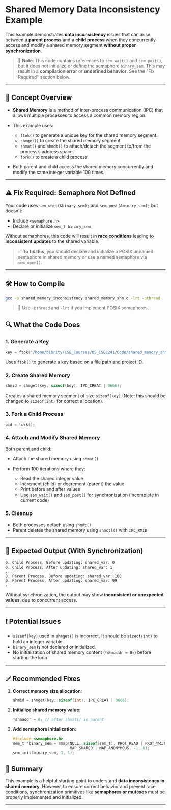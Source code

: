 # Shared Memory Data Inconsistency Example

This example demonstrates **data inconsistency** issues that can arise between a **parent process** and a **child process** when they concurrently access and modify a shared memory segment **without proper synchronization**.

> 🛑 **Note**: This code contains references to `sem_wait()` and `sem_post()`, but it does not initialize or define the semaphore `binary_sem`. This may result in a **compilation error** or **undefined behavior**. See the "Fix Required" section below.

---

## 🧠 Concept Overview

* **Shared Memory** is a method of inter-process communication (IPC) that allows multiple processes to access a common memory region.
* This example uses:

  * `ftok()` to generate a unique key for the shared memory segment.
  * `shmget()` to create the shared memory segment.
  * `shmat()` and `shmdt()` to attach/detach the segment to/from the process’s address space.
  * `fork()` to create a child process.
* Both parent and child access the shared memory concurrently and modify the same integer variable 100 times.

---

## ⚠️ Fix Required: Semaphore Not Defined

Your code uses `sem_wait(&binary_sem);` and `sem_post(&binary_sem);` but doesn't:

* Include `<semaphore.h>`
* Declare or initialize `sem_t binary_sem`

Without semaphores, this code will result in **race conditions** leading to **inconsistent updates** to the shared variable.

> ✅ **To fix this**, you should declare and initialize a POSIX unnamed semaphore in shared memory or use a named semaphore via `sem_open()`.

---

## 🛠️ How to Compile

```bash
gcc -o shared_memory_inconsistency shared_memory_shm.c -lrt -pthread
```

> 🔧 Use `-pthread` and `-lrt` if you implement POSIX semaphores.



## 🔍 What the Code Does

### 1. Generate a Key

```c
key = ftok("/home/bibrity/CSE_Courses/OS_CSE3241/Code/shared_memory_shm.c", 65);
```

Uses `ftok()` to generate a key based on a file path and project ID.

### 2. Create Shared Memory

```c
shmid = shmget(key, sizeof(key), IPC_CREAT | 0666);
```

Creates a shared memory segment of size `sizeof(key)` (Note: this should be changed to `sizeof(int)` for correct allocation).

### 3. Fork a Child Process

```c
pid = fork();
```

### 4. Attach and Modify Shared Memory

Both parent and child:

* Attach the shared memory using `shmat()`
* Perform 100 iterations where they:

  * Read the shared integer value
  * Increment (child) or decrement (parent) the value
  * Print before and after values
  * Use `sem_wait()` and `sem_post()` for synchronization (incomplete in current code)

### 5. Cleanup

* Both processes detach using `shmdt()`
* Parent deletes the shared memory using `shmctl()` with `IPC_RMID`

---

## 🧪 Expected Output (With Synchronization)

```
0. Child Process, Before updating: shared_var: 0
0. Child Process, After updating: shared_var: 1
...
0. Parent Process, Before updating: shared_var: 100
0. Parent Process, After updating: shared_var: 99
...
```

Without synchronization, the output may show **inconsistent or unexpected values**, due to concurrent access.

---

## ❗ Potential Issues

* `sizeof(key)` used in `shmget()` is incorrect. It should be `sizeof(int)` to hold an integer variable.
* `binary_sem` is not declared or initialized.
* No initialization of shared memory content (`*shmaddr = 0;`) before starting the loop.

---

## ✅ Recommended Fixes

1. **Correct memory size allocation**:

   ```c
   shmid = shmget(key, sizeof(int), IPC_CREAT | 0666);
   ```

2. **Initialize shared memory value**:

   ```c
   *shmaddr = 0; // after shmat() in parent
   ```

3. **Add semaphore initialization**:

   ```c
   #include <semaphore.h>
   sem_t *binary_sem = mmap(NULL, sizeof(sem_t), PROT_READ | PROT_WRITE,
                            MAP_SHARED | MAP_ANONYMOUS, -1, 0);
   sem_init(binary_sem, 1, 1);
   ```


## 📌 Summary

This example is a helpful starting point to understand **data inconsistency in shared memory**. However, to ensure correct behavior and prevent race conditions, synchronization primitives like **semaphores or mutexes** must be properly implemented and initialized.

---